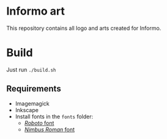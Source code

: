 # Informo art

This repository contains all logo and arts created for Informo.


# Build

Just run `./build.sh`

## Requirements
- Imagemagick
- Inkscape
- Install fonts in the `fonts` folder:
	- [_Roboto_ font](https://github.com/google/roboto)
	- [_Nimbus Roman_ font](http://git.ghostscript.com/?p=user/tor/urw-base-12.git;a=tree)
